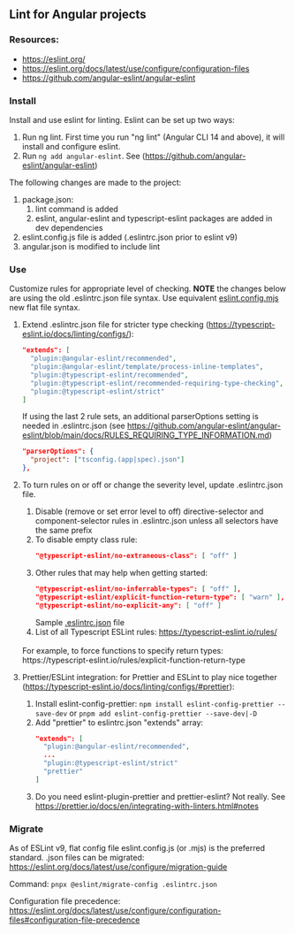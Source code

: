 
## Lint for Angular projects

### Resources:
   * https://eslint.org/
   * https://eslint.org/docs/latest/use/configure/configuration-files
   * https://github.com/angular-eslint/angular-eslint

### Install
Install and use eslint for linting. Eslint can be set up two ways:
   1. Run ng lint. First time you run "ng lint" (Angular CLI 14 and above), it will install and configure eslint.
   1. Run ```ng add angular-eslint```. See (https://github.com/angular-eslint/angular-eslint)

The following changes are made to the project:<br>
   1. package.json: 
      1. lint command is added
      1. eslint, angular-eslint and typescript-eslint packages are added in dev dependencies
   1. eslint.config.js file is added (.eslintrc.json prior to eslint v9)
   1. angular.json is modified to include lint


### Use
Customize rules for appropriate level of checking. **NOTE** the changes below are using the old .eslintrc.json file syntax. Use equivalent [eslint.config.mjs](eslint.config.mjs) new flat file syntax.

   1. Extend .eslintrc.json file for stricter type checking (https://typescript-eslint.io/docs/linting/configs/):
      ```json
      "extends": [
        "plugin:@angular-eslint/recommended",
        "plugin:@angular-eslint/template/process-inline-templates",
        "plugin:@typescript-eslint/recommended",
        "plugin:@typescript-eslint/recommended-requiring-type-checking",
        "plugin:@typescript-eslint/strict"
      ]
      ```
      If using the last 2 rule sets, an additional parserOptions setting is needed in .eslintrc.json (see https://github.com/angular-eslint/angular-eslint/blob/main/docs/RULES_REQUIRING_TYPE_INFORMATION.md)
      ```json
      "parserOptions": {
        "project": ["tsconfig.(app|spec).json"]
      },
      ```
   1. To turn rules on or off or change the severity level, update .eslintrc.json file. 
      1. Disable (remove or set error level to off) directive-selector and component-selector rules in .eslintrc.json unless all selectors have the same prefix
      1. To disable empty class rule: 
         ```json
         "@typescript-eslint/no-extraneous-class": [ "off" ]
         ```
      1. Other rules that may help when getting started:
         ```json
         "@typescript-eslint/no-inferrable-types": [ "off" ],
         "@typescript-eslint/explicit-function-return-type": [ "warn" ],
         "@typescript-eslint/no-explicit-any": [ "off" ]
         ```
         Sample [.eslintrc.json](.eslintrc.json) file
      1. List of all Typescript ESLint rules: https://typescript-eslint.io/rules/
      <br>
         For example, to force functions to specify return types: https://typescript-eslint.io/rules/explicit-function-return-type
      
   1. Prettier/ESLint integration: for Prettier and ESLint to play nice together (https://typescript-eslint.io/docs/linting/configs/#prettier):
      1. Install eslint-config-prettier: `npm install eslint-config-prettier --save-dev` or `pnpm add eslint-config-prettier --save-dev|-D`
      1. Add "prettier" to eslintrc.json "extends" array:
         ```json
         "extends": [
           "plugin:@angular-eslint/recommended",
           ...
           "plugin:@typescript-eslint/strict"
           "prettier"
         ]
         ```
      1. Do you need eslint-plugin-prettier and prettier-eslint? Not really. See https://prettier.io/docs/en/integrating-with-linters.html#notes 


### Migrate
As of ESLint v9, flat config file eslint.config.js (or .mjs) is the preferred standard. .json files can be migrated: https://eslint.org/docs/latest/use/configure/migration-guide
<br>

Command: `pnpx @eslint/migrate-config .eslintrc.json`

Configuration file precedence: <https://eslint.org/docs/latest/use/configure/configuration-files#configuration-file-precedence>


